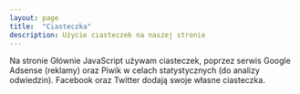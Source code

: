 ```yaml
---
layout: page
title:  "Ciasteczka"
description: Użycie ciasteczek na naszej stronie
---
```


Na stronie Głównie JavaScript używam ciasteczek, poprzez serwis Google Adsense (reklamy) oraz Piwik w celach statystycznych
(do analizy odwiedzin). Facebook oraz Twitter dodają swoje własne ciasteczka.
